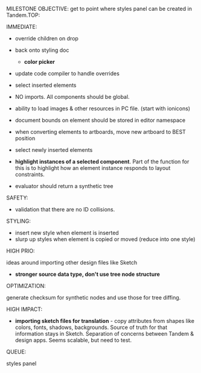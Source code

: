 MILESTONE OBJECTIVE: get to point where styles panel can be created in Tandem.TOP:

IMMEDIATE:

* override children on drop
* back onto styling doc
  * **color picker**
* update code compiler to handle overrides
* select inserted elements

* NO imports. All components should be global.
* ability to load images & other resources in PC file. (start with ionicons)
* document bounds on element should be stored in editor namespace
* when converting elements to artboards, move new artboard to BEST position
* select newly inserted elements
* **highlight instances of a selected component**. Part of the function for this is to highlight how an element instance responds to layout constraints.
* evaluator should return a synthetic tree

SAFETY:

* validation that there are no ID collisions.

STYLING:

* insert new style when element is inserted
* slurp up styles when element is copied or moved (reduce into one style)

HIGH PRIO:

ideas around importing other design files like Sketch

* **stronger source data type, don't use tree node structure**

OPTIMIZATION:

generate checksum for synthetic nodes and use those for tree diffing.

HIGH IMPACT:

* **importing sketch files for translation** - copy attributes from shapes like colors, fonts, shadows, backgrounds. Source of truth for that information stays in Sketch. Separation of concerns between Tandem & design apps. Seems scalable, but need to test.

QUEUE:

styles panel
